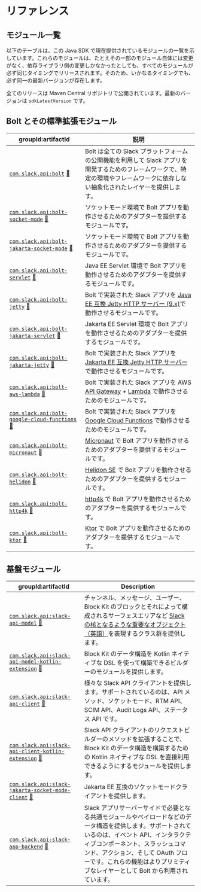 # リファレンス

## <!--Modules--> モジュール一覧

以下のテーブルは、この Java SDK で現在提供されているモジュールの一覧を示しています。これらのモジュールは、たとえその一部のモジュール自体には変更がなく、依存ライブラリ側の変更しかなかったとしても、すべてのモジュールが必ず同じタイミングでリリースされます。そのため、いかなるタイミングでも、必ず同一の最新バージョンが存在します。

全てのリリースは Maven Central リポジトリで公開されています。最新のバージョンは `sdkLatestVersion` です。

## Bolt とその標準拡張モジュール

|groupId:artifactId| <!--Description-->説明                                                                                                                 |
|---|--------------------------------------------------------------------------------------------------------------------------------------|
|[`com.slack.api:bolt`](https://search.maven.org/search?q=g:com.slack.api%20AND%20a:bolt) [📖](https://oss.sonatype.org/service/local/repositories/releases/archive/com/slack/api/bolt/sdkLatestVersion/bolt-sdkLatestVersion-javadoc.jar/!/index.html#package)| Bolt は全ての Slack プラットフォームの公開機能を利用して Slack アプリを開発するためのフレームワークで、特定の環境やフレームワークに依存しない抽象化されたレイヤーを提供します。                                    |
|[`com.slack.api:bolt-socket-mode`](https://search.maven.org/search?q=g:com.slack.api%20AND%20a:bolt-socket-mode) [📖](https://oss.sonatype.org/service/local/repositories/releases/archive/com/slack/api/bolt-socket-mode/sdkLatestVersion/bolt-socket-mode-sdkLatestVersion-javadoc.jar/!/index.html#package)| ソケットモード環境で Bolt アプリを動作させるためのアダプターを提供するモジュールです。                                                                                       |
| [`com.slack.api:bolt-jakarta-socket-mode`](https://search.maven.org/search?q=g:com.slack.api%20AND%20a:bolt-jakarta-socket-mode) [📖](https://oss.sonatype.org/service/local/repositories/releases/archive/com/slack/api/bolt-jakarta-socket-mode/sdkLatestVersion/bolt-jakarta-socket-mode-sdkLatestVersion-javadoc.jar/!/index.html#package) | ソケットモード環境で Bolt アプリを動作させるためのアダプターを提供するモジュールです。                                            |
|[`com.slack.api:bolt-servlet`](https://search.maven.org/search?q=g:com.slack.api%20AND%20a:bolt-servlet) [📖](https://oss.sonatype.org/service/local/repositories/releases/archive/com/slack/api/bolt-servlet/sdkLatestVersion/bolt-servlet-sdkLatestVersion-javadoc.jar/!/index.html#package)| Java EE Servlet 環境で Bolt アプリを動作させるためのアダプターを提供するモジュールです。                                                                              |
|[`com.slack.api:bolt-jetty`](https://search.maven.org/search?q=g:com.slack.api%20AND%20a:bolt-jetty) [📖](https://oss.sonatype.org/service/local/repositories/releases/archive/com/slack/api/bolt-jetty/sdkLatestVersion/bolt-jetty-sdkLatestVersion-javadoc.jar/!/index.html#package)| Bolt で実装された Slack アプリを [Java EE 互換 Jetty HTTP サーバー (9.x)](https://www.eclipse.org/jetty/)で動作させるモジュールです。                              |
|[`com.slack.api:bolt-jakarta-servlet`](https://search.maven.org/search?q=g:com.slack.api%20AND%20a:bolt-jakarta-servlet) [📖](https://oss.sonatype.org/service/local/repositories/releases/archive/com/slack/api/bolt-jakarta-servlet/sdkLatestVersion/bolt-jakarta-servlet-sdkLatestVersion-javadoc.jar/!/index.html#package)| Jakarta EE Servlet 環境で Bolt アプリを動作させるためのアダプターを提供するモジュールです。                                                                           |
|[`com.slack.api:bolt-jakarta-jetty`](https://search.maven.org/search?q=g:com.slack.api%20AND%20a:bolt-jakarta-jetty) [📖](https://oss.sonatype.org/service/local/repositories/releases/archive/com/slack/api/bolt-jakarta-jetty/sdkLatestVersion/bolt-jakarta-jetty-sdkLatestVersion-javadoc.jar/!/index.html#package)| Bolt で実装された Slack アプリを [Jakarta EE 互換 Jetty HTTP サーバー](https://www.eclipse.org/jetty/)で動作させるモジュールです。                                 |
|[`com.slack.api:bolt-aws-lambda`](https://search.maven.org/search?q=g:com.slack.api%20AND%20a:bolt-aws-lambda) [📖](https://oss.sonatype.org/service/local/repositories/releases/archive/com/slack/api/bolt-aws-lambda/sdkLatestVersion/bolt-aws-lambda-sdkLatestVersion-javadoc.jar/!/index.html#package)| Bolt で実装された Slack アプリを AWS [API Gateway](https://aws.amazon.com/api-gateway/) + [Lambda](https://aws.amazon.com/lambda/) で動作させるためのモジュールです。 |
|[`com.slack.api:bolt-google-cloud-functions`](https://search.maven.org/search?q=g:com.slack.api%20AND%20a:bolt-google-cloud-functions) [📖](https://oss.sonatype.org/service/local/repositories/releases/archive/com/slack/api/bolt-google-cloud-functions/sdkLatestVersion/bolt-google-cloud-functions-sdkLatestVersion-javadoc.jar/!/index.html#package)| Bolt で実装された Slack アプリを [Google Cloud Functions](https://cloud.google.com/functions) で動作させるためのモジュールです。                                |
|[`com.slack.api:bolt-micronaut`](https://search.maven.org/search?q=g:com.slack.api%20AND%20a:bolt-micronaut) [📖](https://oss.sonatype.org/service/local/repositories/releases/archive/com/slack/api/bolt-micronaut/sdkLatestVersion/bolt-micronaut-sdkLatestVersion-javadoc.jar/!/index.html#package)| [Micronaut](https://micronaut.io/) で Bolt アプリを動作させるためのアダプターを提供するモジュールです。                                                             |
|[`com.slack.api:bolt-helidon`](https://search.maven.org/search?q=g:com.slack.api%20AND%20a:bolt-helidon) [📖](https://oss.sonatype.org/service/local/repositories/releases/archive/com/slack/api/bolt-helidon/sdkLatestVersion/bolt-helidon-sdkLatestVersion-javadoc.jar/!/index.html#package)| [Helidon SE](https://helidon.io/docs/latest/) で Bolt アプリを動作させるためのアダプターを提供するモジュールです。                                                  |
|[`com.slack.api:bolt-http4k`](https://search.maven.org/search?q=g:com.slack.api%20AND%20a:bolt-http4k) [📖](https://oss.sonatype.org/service/local/repositories/releases/archive/com/slack/api/bolt-http4k/sdkLatestVersion/bolt-http4k-sdkLatestVersion-javadoc.jar/!/index.html#package)| [http4k](https://http4k.org/) で Bolt アプリを動作させるためのアダプターを提供するモジュールです。                                                                  |
|[`com.slack.api:bolt-ktor`](https://search.maven.org/search?q=g:com.slack.api%20AND%20a:bolt-ktor) [📖](https://oss.sonatype.org/service/local/repositories/releases/archive/com/slack/api/bolt-ktor/sdkLatestVersion/bolt-ktor-sdkLatestVersion-javadoc.jar/!/index.html#package)| [Ktor](https://ktor.io/) で Bolt アプリを動作させるためのアダプターを提供するモジュールです。                                                                       |

## 基盤モジュール

| groupId:artifactId                                                                                                                                                                                                                                                                                                                                                                 |Description|
|------------------------------------------------------------------------------------------------------------------------------------------------------------------------------------------------------------------------------------------------------------------------------------------------------------------------------------------------------------------------------------|---|
| [`com.slack.api:slack-api-model`](https://search.maven.org/search?q=g:com.slack.api%20AND%20a:slack-api-model) [📖](https://oss.sonatype.org/service/local/repositories/releases/archive/com/slack/api/slack-api-model/sdkLatestVersion/slack-api-model-sdkLatestVersion-javadoc.jar/!/index.html#package)                                                                         |チャンネル、メッセージ、ユーザー、Block Kit のブロックとそれによって構成されるサーフェスエリアなど [Slack の核となるような重要なオブジェクト（英語）](https://docs.slack.dev/reference/objects)を表現するクラス群を提供します。|
| [`com.slack.api:slack-api-model-kotlin-extension`](https://search.maven.org/search?q=g:com.slack.api%20AND%20a:slack-api-model-kotlin-extension) [📖](https://oss.sonatype.org/service/local/repositories/releases/archive/com/slack/api/slack-api-model-kotlin-extension/sdkLatestVersion/slack-api-model-kotlin-extension-sdkLatestVersion-javadoc.jar/!/index.html#package)     |Block Kit のデータ構造を Kotlin ネイティブな DSL を使って構築できるビルダーのモジュールを提供します。|
| [`com.slack.api:slack-api-client`](https://search.maven.org/search?q=g:com.slack.api%20AND%20a:slack-api-client) [📖](https://oss.sonatype.org/service/local/repositories/releases/archive/com/slack/api/slack-api-client/sdkLatestVersion/slack-api-client-sdkLatestVersion-javadoc.jar/!/index.html#package)                                                                     |様々な Slack API クライアントを提供します。サポートされているのは、API メソッド、ソケットモード、RTM API、SCIM API、Audit Logs API、ステータス API です。|
| [`com.slack.api:slack-api-client-kotlin-extension`](https://search.maven.org/search?q=g:com.slack.api%20AND%20a:slack-api-client-kotlin-extension) [📖](https://oss.sonatype.org/service/local/repositories/releases/archive/com/slack/api/slack-api-client-kotlin-extension/sdkLatestVersion/slack-api-client-kotlin-extension-sdkLatestVersion-javadoc.jar/!/index.html#package) |Slack API クライアントのリクエストビルダーのメソッドを拡張することで、Block Kit のデータ構造を構築するための Kotlin ネイティブな DSL を直接利用できるようにするモジュールを提供します。|
| [`com.slack.api:slack-jakarta-socket-mode-client`](https://search.maven.org/search?q=g:com.slack.api%20AND%20a:slack-jakarta-socket-mode-client) [📖](https://oss.sonatype.org/service/local/repositories/releases/archive/com/slack/api/slack-jakarta-socket-mode-client/sdkLatestVersion/slack-jakarta-socket-mode-client-sdkLatestVersion-javadoc.jar/!/index.html)| Jakarta EE 互換のソケットモードクライアントを提供します。|
| [`com.slack.api:slack-app-backend`](https://search.maven.org/search?q=g:com.slack.api%20AND%20a:slack-app-backend) [📖](https://oss.sonatype.org/service/local/repositories/releases/archive/com/slack/api/slack-app-backend/sdkLatestVersion/slack-app-backend-sdkLatestVersion-javadoc.jar/!/index.html#package)                                                                 |Slack アプリサーバーサイドで必要となる共通モジュールやペイロードなどのデータ構造を提供します。サポートされているのは、イベント API、インタラクティブコンポーネント、スラッシュコマンド、アクション、そして OAuth フローです。これらの機能はよりプリミティブなレイヤーとして Bolt から利用されています。|